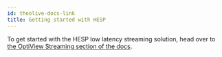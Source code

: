 ```yaml
---
id: theolive-docs-link
title: Getting started with HESP
---
```


To get started with the HESP low latency streaming solution, head over to [the OptiView Streaming section of the docs](/theolive/).
